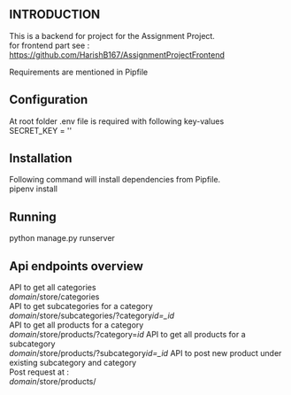 ## INTRODUCTION

This is a backend for project for the Assignment Project.<br/>
for frontend part see : https://github.com/HarishB167/AssignmentProjectFrontend

Requirements are mentioned in Pipfile

## Configuration

At root folder .env file is required with following key-values<br/>
SECRET_KEY = '<secret-key>'

## Installation

Following command will install dependencies from Pipfile.<br/>
pipenv install

## Running

python manage.py runserver

## Api endpoints overview

API to get all categories<br/>
_domain_/store/categories<br/>
API to get subcategories for a category<br/>
_domain_/store/subcategories/?category*id=\_id*<br/>
API to get all products for a category<br/>
_domain_/store/products/?category=_id_
API to get all products for a subcategory<br/>
_domain_/store/products/?subcategory*id=\_id*
API to post new product under existing subcategory and category<br/>
Post request at :<br/>
_domain_/store/products/<br/>
